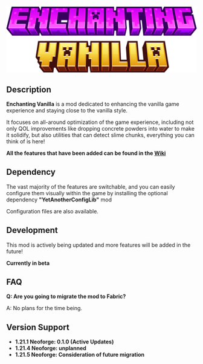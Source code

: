 ![minecraft_title.png](title.png)

## Description

**Enchanting Vanilla** is a mod dedicated to enhancing the vanilla game experience and staying close to the vanilla style.

It focuses on all-around optimization of the game experience, including not only QOL improvements like dropping concrete powders into water to make it solidify, but also utilities that can detect slime chunks, everything you can think of is here!

**All the features that have been added can be found in the [Wiki](https://github.com/pynickle/Enchanting-Vanilla/wiki)**

## Dependency

The vast majority of the features are switchable, and you can easily configure them visually within the game by installing the optional dependency **"YetAnotherConfigLib"** mod

Configuration files are also available.

## Development

This mod is actively being updated and more features will be added in the future!

**Currently in beta**

## FAQ

**Q: Are you going to migrate the mod to Fabric?**

A: No plans for the time being.

## Version Support

* **1.21.1 Neoforge: 0.1.0 (Active Updates)**
* **1.21.4 Neoforge: unplanned**
* **1.21.5 Neoforge: Consideration of future migration**
